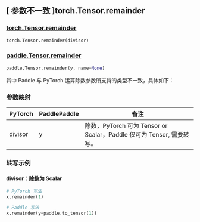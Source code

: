 ## [ 参数不一致 ]torch.Tensor.remainder
### [torch.Tensor.remainder](https://pytorch.org/docs/stable/generated/torch.Tensor.remainder.html?highlight=torch+tensor+remainder#torch.Tensor.remainder)

```python
torch.Tensor.remainder(divisor)
```

### [paddle.Tensor.remainder](https://www.paddlepaddle.org.cn/documentation/docs/zh/develop/api/paddle/Tensor_cn.html#remainder-y-name-none)

```python
paddle.Tensor.remainder(y, name=None)
```

其中 Paddle 与 PyTorch 运算除数参数所支持的类型不一致，具体如下：

### 参数映射
| PyTorch       | PaddlePaddle | 备注                                                   |
| ------------- | ------------ | ------------------------------------------------------ |
| divisor         | y            | 除数，PyTorch 可为 Tensor or Scalar，Paddle 仅可为 Tensor, 需要转写。   |

### 转写示例
#### divisor：除数为 Scalar
```python
# PyTorch 写法
x.remainder(1)

# Paddle 写法
x.remainder(y=paddle.to_tensor(1))
```
